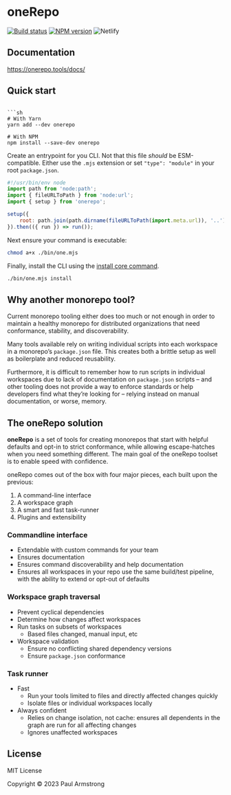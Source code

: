 # oneRepo

[![Build status](https://img.shields.io/github/actions/workflow/status/paularmstrong/onerepo/merge-main.yaml?branch=main)](https://github.com/paularmstrong/onerepo/actions/workflows/merge-main.yaml) [![NPM version](https://img.shields.io/npm/v/onerepo)](https://npmjs.com/package/onerepo) ![Netlify](https://img.shields.io/netlify/f544fa4c-f2ad-4b59-83a0-933daa0b0b31)

## Documentation

https://onerepo.tools/docs/

## Quick start

````shInstall dependencies using your package manager of choice.

```sh
# With Yarn
yarn add --dev onerepo

# With NPM
npm install --save-dev onerepo
````

Create an entrypoint for you CLI. Not that this file _should_ be ESM-compatible. Either use the `.mjs` extension or set `"type": "module"` in your root `package.json`.

```js title="./bin/one.mjs"
#!/usr/bin/env node
import path from 'node:path';
import { fileURLToPath } from 'node:url';
import { setup } from 'onerepo';

setup({
	root: path.join(path.dirname(fileURLToPath(import.meta.url)), '..'),
}).then(({ run }) => run());
```

Next ensure your command is executable:

```sh
chmod a+x ./bin/one.mjs
```

Finally, install the CLI using the [install core command](/docs/core/install/).

```sh
./bin/one.mjs install
```

## Why another monorepo tool?

Current monorepo tooling either does too much or not enough in order to maintain a healthy monorepo for distributed organizations that need conformance, stability, and discoverability.

Many tools available rely on writing individual scripts into each workspace in a monorepo’s `package.json` file. This creates both a brittle setup as well as boilerplate and reduced reusability.

Furthermore, it is difficult to remember how to run scripts in individual workspaces due to lack of documentation on `package.json` scripts – and other tooling does not provide a way to enforce standards or help developers find what they’re looking for – relying instead on manual documentation, or worse, memory.

## The oneRepo solution

**oneRepo** is a set of tools for creating monorepos that start with helpful defaults and opt-in to strict conformance, while allowing escape-hatches when you need something different. The main goal of the oneRepo toolset is to enable speed with confidence.

oneRepo comes out of the box with four major pieces, each built upon the previous:

1. A command-line interface
1. A workspace graph
1. A smart and fast task-runner
1. Plugins and extensibility

### Commandline interface

- Extendable with custom commands for your team
- Ensures documentation
- Ensures command discoverability and help documentation
- Ensures all workspaces in your repo use the same build/test pipeline, with the ability to extend or opt-out of defaults

### Workspace graph traversal

- Prevent cyclical dependencies
- Determine how changes affect workspaces
- Run tasks on subsets of workspaces
  - Based files changed, manual input, etc
- Workspace validation
  - Ensure no conflicting shared dependency versions
  - Ensure `package.json` conformance

### Task runner

- Fast
  - Run your tools limited to files and directly affected changes quickly
  - Isolate files or individual workspaces locally
- Always confident
  - Relies on change isolation, not cache: ensures all dependents in the graph are run for all affecting changes
  - Ignores unaffected workspaces

## License

MIT License

Copyright © 2023 Paul Armstrong
